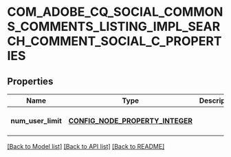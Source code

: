 # COM_ADOBE_CQ_SOCIAL_COMMONS_COMMENTS_LISTING_IMPL_SEARCH_COMMENT_SOCIAL_C_PROPERTIES

## Properties
Name | Type | Description | Notes
------------ | ------------- | ------------- | -------------
**num_user_limit** | [**CONFIG_NODE_PROPERTY_INTEGER**](configNodePropertyInteger.md) |  | [optional] [default to null]

[[Back to Model list]](../README.md#documentation-for-models) [[Back to API list]](../README.md#documentation-for-api-endpoints) [[Back to README]](../README.md)


